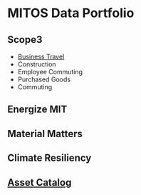 # MITOS Data Portfolio
## Scope3

* [Business Travel](./scope3/business_travel.md)
* Construction
* Employee Commuting
* Purchased Goods
* Commuting

## Energize MIT

## Material Matters

## Climate Resiliency

## [Asset Catalog](https://mit-sustainability.github.io/basin/#!/overview)
